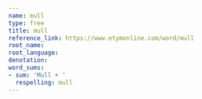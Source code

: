 ```yaml
---
name: mull
type: free
title: mull
reference_link: https://www.etymonline.com/word/mull
root_name: 
root_language: 
denotation: 
word_sums:
- sum: 'Mull + '
  respelling: mull
---
```

